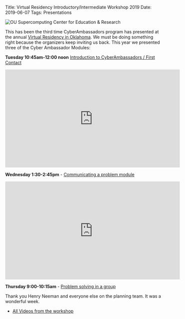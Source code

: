 Title: Virtual Residency Introductory/Intermediate Workshop 2019
Date: 2019-06-07
Tags: Presentations

![OU Supercomputing Center for Education & Research](http://colbrydi.github.io/cyberambassadors/images/OU.jpg)

This has been the third time CyberAmbassadors program has presented at the annual [Virtual Residency in Oklahoma](http://www.oscer.ou.edu/virtualresidency2019.php). We must be doing something right because the organizers keep inviting us back.  This year we presented three of the Cyber Ambassador Modules:

**Tuesday 10:45am-12:00 noon** [Introduction to CyberAmbassadors / First Contact](https://docs.google.com/presentation/d/13m-cntU9w9Tw4BU_oS7-uEdL0CYxdAQDpNBaTpSYmTA/edit?usp=sharing)

<iframe width="560" height="315" src="https://www.youtube.com/embed/uVjpx8dtHIQ" frameborder="0" allow="accelerometer; autoplay; encrypted-media; gyroscope; picture-in-picture" allowfullscreen></iframe>

**Wednesday 1:30-2:45pm** - [Communicating a problem module](https://docs.google.com/presentation/d/1HIjafuXNB0hXuki2yRoZzd1qWq6r0YW_oJsUTOG2O-Q/edit?usp=sharing)

<iframe width="560" height="315" src="https://www.youtube.com/embed/csZhksxrWZ8" frameborder="0" allow="accelerometer; autoplay; encrypted-media; gyroscope; picture-in-picture" allowfullscreen></iframe>

**Thursday 9:00-10:15am** - [Problem solving in a group](https://docs.google.com/presentation/d/1oqLJVA3Jp_m94TArL6sy-0adJScl0loLL-FPlE_NXMA/edit?usp=sharing)



Thank you Henry Neeman and everyone else on the planning team. It was a wonderful week.

- [All Videos from the workshop](https://www.youtube.com/channel/UCW1vF_H8ZhsHW4W8Dq3GGdg)
